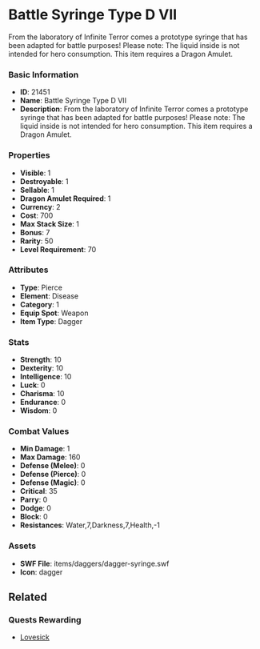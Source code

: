 # Battle Syringe Type D VII

From the laboratory of Infinite Terror comes a prototype syringe that has been adapted for battle purposes! Please note: The liquid inside is not intended for hero consumption. This item requires a Dragon Amulet.

### Basic Information

- **ID**: 21451
- **Name**: Battle Syringe Type D VII
- **Description**: From the laboratory of Infinite Terror comes a prototype syringe that has been adapted for battle purposes! Please note: The liquid inside is not intended for hero consumption. This item requires a Dragon Amulet.

### Properties

- **Visible**: 1
- **Destroyable**: 1
- **Sellable**: 1
- **Dragon Amulet Required**: 1
- **Currency**: 2
- **Cost**: 700
- **Max Stack Size**: 1
- **Bonus**: 7
- **Rarity**: 50
- **Level Requirement**: 70

### Attributes

- **Type**: Pierce
- **Element**: Disease
- **Category**: 1
- **Equip Spot**: Weapon
- **Item Type**: Dagger

### Stats

- **Strength**: 10
- **Dexterity**: 10
- **Intelligence**: 10
- **Luck**: 0
- **Charisma**: 10
- **Endurance**: 0
- **Wisdom**: 0

### Combat Values

- **Min Damage**: 1
- **Max Damage**: 160
- **Defense (Melee)**: 0
- **Defense (Pierce)**: 0
- **Defense (Magic)**: 0
- **Critical**: 35
- **Parry**: 0
- **Dodge**: 0
- **Block**: 0
- **Resistances**: Water,7,Darkness,7,Health,-1

### Assets

- **SWF File**: items/daggers/dagger-syringe.swf
- **Icon**: dagger

## Related

### Quests Rewarding

- [Lovesick](../quests/2033-lovesick.md)

